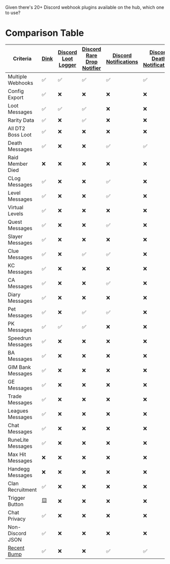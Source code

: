 Given there's 20+ Discord webhook plugins available on the hub, which one to use?

# Comparison Table

| Criteria          | [Dink][1] | [Discord Loot Logger][2] | [Discord Rare Drop Notifier][3] | [Discord Notifications][4] | [Discord Death Notifications][5] | [Discord Collection Logger][6] | [Better Discord Loot Logger][7] | [Discord Level Notifications][8] | [Raid Shamer][9] | [Universal Discord Notifications][10] | [Discord Notifier][11] | [Clan Chat Webhooks][12] | [DropTracker][13] | [Discord Group Bank Notifications][14] | [Discord Screenshot][15] | [Discord Notifications/Split Tracker][16] | [GIM Bank Discord][17] | [Discord Chat Logger][18] | [MaxHitAlert][19] | [Handegg Discord Webhook][20] | [Discord Recruitment Notifier][21] |
| ----------------- | --------- | ------------------------ | ------------------------------- | -------------------------- | -------------------------------- | ------------------------------ | ------------------------------- | -------------------------------- | ---------------- | ------------------------------------- | ---------------------- | ------------------------ | ----------------- | -------------------------------------- | ------------------------ | ----------------------------------------- | ---------------------- | ------------------------- | ----------------- | ----------------------------- | ---------------------------------- |
| Multiple Webhooks | ✅        | ✅                       | ✅                              | ✅                         | ✅                               | ✅                             | ✅                              | ❌                               | ❌               | ✅                                    | ❌                     | ❌                       | ❌                       | ❌                                     | ✅                       | ❌                                        | ❌                     | ❌                        | ❌                | ❌                            | ✅                                 |
| Config Export     | ✅        | ❌                       | ❌                              | ❌                         | ❌                               | ❌                             | ❌                              | ❌                               | ❌               | ❌                                    | ❌                     | ❌                       | ❌                       | ❌                                     | ❌                       | ❌                                        | ❌                     | ❌                        | ❌                | ❌                            | ❌                                 |
| Loot Messages     | ✅        | ✅                       | ✅                              | ❌                         | ❌                               | ❌                             | ✅                              | ❌                               | ❌               | ✅                                    | ❌                     | [🟨][24]                 | ✅                       | ❌                                     | ❌                       | ✅                                        | ❌                     | ❌                        | ❌                | ❌                            | ❌                                 |
| Rarity Data       | ✅        | ❌                       | ✅                              | ❌                         | ❌                               | ❌                             | ❌                              | ❌                               | ❌               | ❌                                    | ❌                     | ❌                       | ✅                       | ❌                                     | ❌                       | ✅                                        | ❌                     | ❌                        | ❌                | ❌                            | ❌                                 |
| All DT2 Boss Loot | ✅        | ❌                       | ❌                              | ❌                         | ❌                               | ❌                             | ❌                              | ❌                               | ❌               | ❌                                    | ❌                     | ❌                       | ❌                       | ❌                                     | ❌                       | ❌                                        | ❌                     | ❌                        | ❌                | ❌                            | ❌                                 |
| Death Messages    | ✅        | ❌                       | ❌                              | ✅                         | ✅                               | ❌                             | ❌                              | ❌                               | ✅               | ✅                                    | ❌                     | ❌                       | ❌                       | ❌                                     | ❌                       | ✅                                        | ❌                     | ❌                        | ❌                | ❌                            | ❌                                 |
| Raid Member Died  | ❌        | ❌                       | ❌                              | ❌                         | ❌                               | ❌                             | ❌                              | ❌                               | ✅               | ❌                                    | ❌                     | ❌                       | ❌                       | ❌                                     | ❌                       | ❌                                        | ❌                     | ❌                        | ❌                | ❌                            | ❌                                 |
| CLog Messages     | ✅        | ❌                       | ❌                              | ✅                         | ❌                               | ✅                             | ✅                              | ❌                               | ❌               | ✅                                    | ❌                     | [🟨][24]                 | ✅                       | ❌                                     | ❌                       | ✅                                        | ❌                     | ❌                        | ❌                | ❌                            | ❌                                 |
| Level Messages    | ✅        | ❌                       | ❌                              | ✅                         | ❌                               | ❌                             | ❌                              | ✅                               | ❌               | ✅                                    | ❌                     | [🟨][24]                 | ❌                       | ❌                                     | ❌                       | ✅                                        | ❌                     | ❌                        | ❌                | ❌                            | ❌                                 |
| Virtual Levels    | ✅        | ❌                       | ❌                              | ❌                         | ❌                               | ❌                             | ❌                              | ❌                               | ❌               | ❌                                    | ❌                     | ❌                       | ❌                       | ❌                                     | ❌                       | ❌                                        | ❌                     | ❌                        | ❌                | ❌                            | ❌                                 |
| Quest Messages    | ✅        | ❌                       | ❌                              | ✅                         | ❌                               | ❌                             | ❌                              | ❌                               | ❌               | ✅                                    | ❌                     | [🟨][24]                 | ❌                       | ❌                                     | ❌                       | ✅                                        | ❌                     | ❌                        | ❌                | ❌                            | ❌                                 |
| Slayer Messages   | ✅        | ❌                       | ❌                              | ❌                         | ❌                               | ❌                             | ❌                              | ❌                               | ❌               | ✅                                    | ❌                     | ❌                       | ❌                       | ❌                                     | ❌                       | ❌                                        | ❌                     | ❌                        | ❌                | ❌                            | ❌                                 |
| Clue Messages     | ✅        | ❌                       | ✅                              | ✅                         | ❌                               | ❌                             | ❌                              | ❌                               | ❌               | ✅                                    | ❌                     | [🟨][24]                 | ❌                       | ❌                                     | ❌                       | ✅                                        | ❌                     | ❌                        | ❌                | ❌                            | ❌                                 |
| KC Messages       | ✅        | ❌                       | ❌                              | ❌                         | ❌                               | ❌                             | ❌                              | ❌                               | ❌               | ❌                                    | ❌                     | ❌                       | [🟨][25]                 | ❌                                     | ❌                       | [🟨][25]                                  | ❌                     | ❌                        | ❌                | ❌                            | ❌                                 |
| CA Messages       | ✅        | ❌                       | ❌                              | ✅                         | ❌                               | ❌                             | ❌                              | ❌                               | ❌               | ❌                                    | ❌                     | [🟨][24]                 | ✅                       | ❌                                     | ❌                       | ❌                                        | ❌                     | ❌                        | ❌                | ❌                            | ❌                                 |
| Diary Messages    | ✅        | ❌                       | ❌                              | ❌                         | ❌                               | ❌                             | ❌                              | ❌                               | ❌               | ❌                                    | ❌                     | [🟨][24]                 | ❌                       | ❌                                     | ❌                       | ❌                                        | ❌                     | ❌                        | ❌                | ❌                            | ❌                                 |
| Pet Messages      | ✅        | ❌                       | ✅                              | ✅                         | ❌                               | ✅                             | ✅                              | ❌                               | ❌               | ✅                                    | ❌                     | [🟨][24]                 | ✅                       | ❌                                     | ❌                       | ✅                                        | ❌                     | ❌                        | ❌                | ❌                            | ❌                                 |
| PK Messages       | ✅        | ✅                       | ✅                              | ❌                         | ❌                               | ❌                             | ❌                              | ❌                               | ❌               | ✅                                    | ❌                     | [🟨][24]                 | ✅                       | ❌                                     | ❌                       | ✅                                        | ❌                     | ❌                        | ❌                | ❌                            | ❌                                 |
| Speedrun Messages | ✅        | ❌                       | ❌                              | ❌                         | ❌                               | ❌                             | ❌                              | ❌                               | ❌               | ❌                                    | ❌                     | ❌                       | ❌                       | ❌                                     | ❌                       | ❌                                        | ❌                     | ❌                        | ❌                | ❌                            | ❌                                 |
| BA Messages       | ✅        | ❌                       | ❌                              | ❌                         | ❌                               | ❌                             | ❌                              | ❌                               | ❌               | ❌                                    | ❌                     | ❌                       | ✅                       | ❌                                     | ❌                       | ❌                                        | ❌                     | ❌                        | ❌                | ❌                            | ❌                                 |
| GIM Bank Messages | ✅        | ❌                       | ❌                              | ❌                         | ❌                               | ❌                             | ❌                              | ❌                               | ❌               | ❌                                    | ❌                     | ❌                       | ❌                       | ✅                                     | ❌                       | ❌                                        | ✅                     | ❌                        | ❌                | ❌                            | ❌                                 |
| GE Messages       | ✅        | ❌                       | ❌                              | ❌                         | ❌                               | ❌                             | ❌                              | ❌                               | ❌               | ❌                                    | ❌                     | ❌                       | ❌                       | ❌                                     | ❌                       | ❌                                        | ❌                     | ❌                        | ❌                | ❌                            | ❌                                 |
| Trade Messages    | ✅        | ❌                       | ❌                              | ❌                         | ❌                               | ❌                             | ❌                              | ❌                               | ❌               | ❌                                    | ❌                     | ❌                       | ❌                       | ❌                                     | ❌                       | ❌                                        | ❌                     | ❌                        | ❌                | ❌                            | ❌                                 |
| Leagues Messages  | ✅        | ❌                       | ❌                              | ❌                         | ❌                               | ❌                             | ❌                              | ❌                               | ❌               | ❌                                    | ❌                     | ❌                       | ❌                       | ❌                                     | ❌                       | ❌                                        | ❌                     | ❌                        | ❌                | ❌                            | ❌                                 |
| Chat Messages     | ✅        | ❌                       | ❌                              | ❌                         | ❌                               | ❌                             | ❌                              | ❌                               | ❌               | ❌                                    | ❌                     | [🟨][24]                 | ❌                       | ❌                                     | ❌                       | ❌                                        | ❌                     | ✅                        | ❌                | ❌                            | ❌                                 |
| RuneLite Messages | ✅        | ❌                       | ❌                              | ❌                         | ❌                               | ❌                             | ❌                              | ❌                               | ❌               | ❌                                    | ✅                     | ❌                       | ❌                       | ❌                                     | ❌                       | ❌                                        | ❌                     | ❌                        | ❌                | ❌                            | ❌                                 |
| Max Hit Messages  | ❌        | ❌                       | ❌                              | ❌                         | ❌                               | ❌                             | ❌                              | ❌                               | ❌               | ❌                                    | ❌                     | ❌                       | ❌                       | ❌                                     | ❌                       | ❌                                        | ❌                     | ❌                        | ✅                | ❌                            | ❌                                 |
| Handegg Messages  | ❌        | ❌                       | ❌                              | ❌                         | ❌                               | ❌                             | ❌                              | ❌                               | ❌               | ❌                                    | ❌                     | ❌                       | ❌                       | ❌                                     | ❌                       | ❌                                        | ❌                     | ❌                        | ❌                | ✅                            | ❌                                 |
| Clan Recruitment  | ✅        | ❌                       | ❌                              | ❌                         | ❌                               | ❌                             | ❌                              | ❌                               | ❌               | ❌                                    | ❌                     | [🟨][24]                 | ❌                       | ❌                                     | ❌                       | ❌                                        | ❌                     | ❌                        | ❌                | ❌                            | ✅                                 |
| Trigger Button    | [🟨][22]  | ❌                       | ❌                              | ❌                         | ❌                               | ❌                             | ❌                              | ❌                               | ❌               | ❌                                    | ❌                     | ❌                       | ❌                       | ❌                                     | ✅                       | [🟨][25]                                  | ❌                     | ❌                        | ❌                | ❌                            | ❌                                 |
| Chat Privacy      | ✅        | ❌                       | ❌                              | ❌                         | ❌                               | ❌                             | ❌                              | ❌                               | ❌               | ❌                                    | ❌                     | ❌                       | ❌                       | ❌                                     | ✅                       | ❌                                        | ❌                     | ❌                        | ❌                | ❌                            | ❌                                 |
| Non-Discord JSON  | ✅        | ❌                       | ❌                              | ❌                         | ❌                               | ❌                             | ❌                              | ❌                               | ❌               | ❌                                    | ❌                     | ✅                       | ❌                       | ❌                                     | ❌                       | ❌                                        | ❌                     | ❌                        | ❌                | ❌                            | ❌                                 |
| [Recent Bump][22] | ✅        | ❌                       | ❌                              | ✅                         | ✅                               | ✅                             | ✅                              | ❌                               | ✅               | ❌                                    | ❌                     | ✅                       | ✅                       | ❌                                     | ✅                       | ❌                                        | ❌                     | ✅                        | ❌                | ❌                            | ❌                                 |

[1]: https://runelite.net/plugin-hub/show/dink
[2]: https://runelite.net/plugin-hub/show/discord-loot-logger
[3]: https://runelite.net/plugin-hub/show/discord-rare-drop-notificater
[4]: https://runelite.net/plugin-hub/show/discord-notifications
[5]: https://runelite.net/plugin-hub/show/discord-death-notifications
[6]: https://runelite.net/plugin-hub/show/discord-collection-logger
[7]: https://runelite.net/plugin-hub/show/better-discord-loot-logger
[8]: https://runelite.net/plugin-hub/show/discord-level-notifications
[9]: https://runelite.net/plugin-hub/show/raidshamer
[10]: https://runelite.net/plugin-hub/show/universal-discord-notifications
[11]: https://runelite.net/plugin-hub/show/discord-notifier
[12]: https://runelite.net/plugin-hub/show/clan-chat-webhook
[13]: https://runelite.net/plugin-hub/show/droptracker
[14]: https://runelite.net/plugin-hub/show/discord-group-bank-notifications
[15]: https://runelite.net/plugin-hub/show/discord-screenshot
[16]: https://runelite.net/plugin-hub/show/discordnotificationsaio
[17]: https://runelite.net/plugin-hub/show/gim-bank-discord
[18]: https://runelite.net/plugin-hub/show/discord-chat-logger
[19]: https://runelite.net/plugin-hub/show/maxhitalert
[20]: https://runelite.net/plugin-hub/show/handegg-discord-webhook
[21]: https://runelite.net/plugin-hub/show/discord-recruitment-notifier
[22]: ## "Updated in past year"
[23]: ## "Can use ::TriggerDink via Chat Notifier"
[24]: ## "Only if broadcasted to clan chat"
[25]: ## "Only available for loot notifications"
